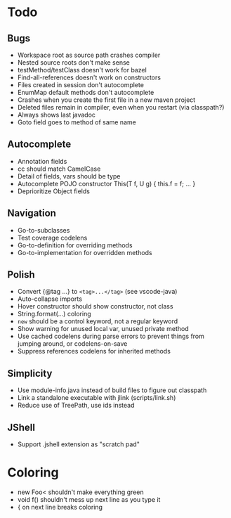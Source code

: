 # Todo

## Bugs
- Workspace root as source path crashes compiler
- Nested source roots don't make sense
- testMethod/testClass doesn't work for bazel
- Find-all-references doesn't work on constructors
- Files created in session don't autocomplete
- EnumMap default methods don't autocomplete
- Crashes when you create the first file in a new maven project
- Deleted files remain in compiler, even when you restart (via classpath?)
- Always shows last javadoc
- Goto field goes to method of same name

## Autocomplete
- Annotation fields
- cc should match CamelCase
- Detail of fields, vars should be type
- Autocomplete POJO constructor This(T f, U g) { this.f = f; ... }
- Deprioritize Object fields

## Navigation
- Go-to-subclasses
- Test coverage codelens
- Go-to-definition for overriding methods
- Go-to-implementation for overridden methods

## Polish
- Convert {@tag ...} to `<tag>...</tag>` (see vscode-java)
- Auto-collapse imports
- Hover constructor should show constructor, not class
- String.format(...) coloring
- `new` should be a control keyword, not a regular keyword
- Show warning for unused local var, unused private method
- Use cached codelens during parse errors to prevent things from jumping around, or codelens-on-save
- Suppress references codelens for inherited methods

## Simplicity
- Use module-info.java instead of build files to figure out classpath
- Link a standalone executable with jlink (scripts/link.sh)
- Reduce use of TreePath, use ids instead

## JShell
- Support .jshell extension as "scratch pad"

# Coloring
- new Foo< shouldn't make everything green
- void f() shouldn't mess up next line as you type it
- { on next line breaks coloring
